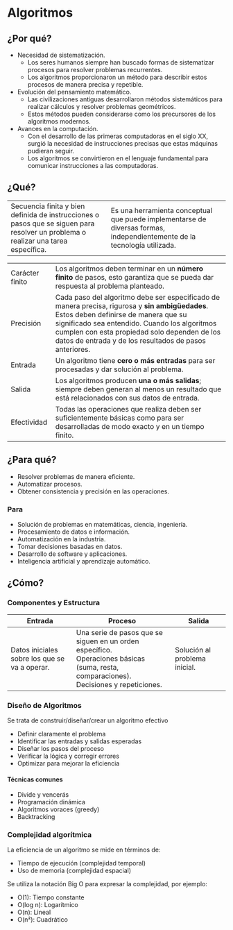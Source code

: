 # Algoritmos

## ¿Por qué?

- Necesidad de sistematización.
  - Los seres humanos siempre han buscado formas de sistematizar procesos para resolver problemas recurrentes.
  - Los algoritmos proporcionaron un método para describir estos procesos de manera precisa y repetible.
- Evolución del pensamiento matemático.
  - Las civilizaciones antiguas desarrollaron métodos sistemáticos para realizar cálculos y resolver problemas geométricos.
  - Estos métodos pueden considerarse como los precursores de los algoritmos modernos.
- Avances en la computación.
  - Con el desarrollo de las primeras computadoras en el siglo XX, surgió la necesidad de instrucciones precisas que estas máquinas pudieran seguir.
  - Los algoritmos se convirtieron en el lenguaje fundamental para comunicar instrucciones a las computadoras.

## ¿Qué?

|||
|-|-|
|Secuencia finita y bien definida de instrucciones o pasos que se siguen para resolver un problema o realizar una tarea específica.|Es una herramienta conceptual que puede implementarse de diversas formas, independientemente de la tecnología utilizada.|

|||
|-|-|
Carácter finito|Los algoritmos deben terminar en un **número finito** de pasos, esto garantiza que se pueda dar respuesta al problema planteado.
Precisión|Cada paso del algoritmo debe ser especificado de manera precisa, rigurosa y **sin ambigüedades**. Estos deben definirse de manera que su significado sea entendido. Cuando los algoritmos cumplen con esta propiedad solo dependen de los datos de entrada y de los resultados de pasos anteriores.
Entrada|Un algoritmo tiene **cero o más entradas** para ser procesadas y dar solución al problema.
Salida|Los algoritmos producen **una o más salidas**; siempre deben generan al menos un resultado que está relacionados con sus datos de entrada.
Efectividad|Todas las operaciones que realiza deben ser suficientemente básicas como para ser desarrolladas de modo exacto y en un tiempo finito.

## ¿Para qué?

- Resolver problemas de manera eficiente.
- Automatizar procesos.
- Obtener consistencia y precisión en las operaciones.

### Para

- Solución de problemas en matemáticas, ciencia, ingeniería.
- Procesamiento de datos e información.
- Automatización en la industria.
- Tomar decisiones basadas en datos.
- Desarrollo de software y aplicaciones.
- Inteligencia artificial y aprendizaje automático.

## ¿Cómo?

### Componentes y Estructura

|Entrada|Proceso|Salida|
|-|-|-|
|Datos iniciales sobre los que se va a operar.|Una serie de pasos que se siguen en un orden específico.<br>Operaciones básicas (suma, resta, comparaciones).<br>Decisiones y repeticiones.|Solución al problema inicial.|

### Diseño de Algoritmos

Se trata de construir/diseñar/crear un algoritmo efectivo

- Definir claramente el problema
- Identificar las entradas y salidas esperadas
- Diseñar los pasos del proceso
- Verificar la lógica y corregir errores
- Optimizar para mejorar la eficiencia

#### Técnicas comunes

- Divide y vencerás
- Programación dinámica
- Algoritmos voraces (greedy)
- Backtracking

### Complejidad algorítmica

La eficiencia de un algoritmo se mide en términos de:

- Tiempo de ejecución (complejidad temporal)
- Uso de memoria (complejidad espacial)

Se utiliza la notación Big O para expresar la complejidad, por ejemplo:

- O(1): Tiempo constante
- O(log n): Logarítmico
- O(n): Lineal
- O(n²): Cuadrático
